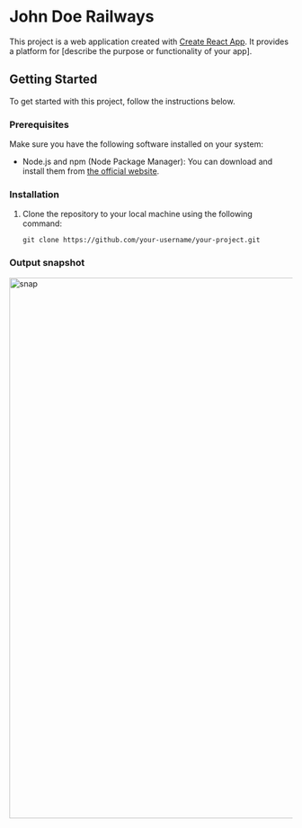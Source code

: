 # John Doe Railways
This project is a web application created with [Create React App](https://github.com/facebook/create-react-app). It provides a platform for [describe the purpose or functionality of your app].

## Getting Started

To get started with this project, follow the instructions below.

### Prerequisites

Make sure you have the following software installed on your system:

- Node.js and npm (Node Package Manager): You can download and install them from [the official website](https://nodejs.org/).

### Installation

1. Clone the repository to your local machine using the following command:

   ```shell
   git clone https://github.com/your-username/your-project.git

### Output snapshot
<img width="960" alt="snap" src="https://github.com/sonam002/2003480130023/assets/84588128/e5660263-0420-4c6d-b413-69f74c36fa3f">

